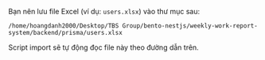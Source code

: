 Bạn nên lưu file Excel (ví dụ: `users.xlsx`) vào thư mục sau:

```
/home/hoangdanh2000/Desktop/TBS Group/bento-nestjs/weekly-work-report-system/backend/prisma/users.xlsx
```

Script import sẽ tự động đọc file này theo đường dẫn trên.
